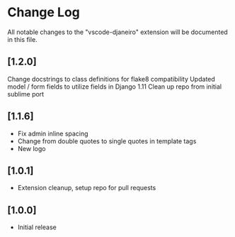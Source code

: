 # Change Log
All notable changes to the "vscode-djaneiro" extension will be documented in this file.

## [1.2.0]

Change docstrings to class definitions for flake8 compatibility
Updated model / form fields to utilize fields in Django 1.11
Clean up repo from initial sublime port

## [1.1.6]
- Fix admin inline spacing
- Change from double quotes to single quotes in template tags
- New logo

## [1.0.1]
- Extension cleanup, setup repo for pull requests

## [1.0.0]
- Initial release
